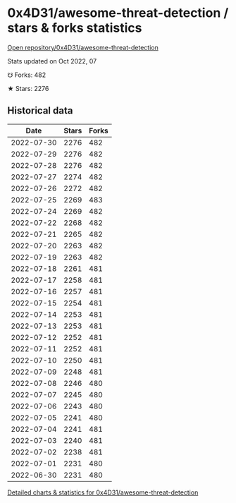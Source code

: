 # 0x4D31/awesome-threat-detection / stars & forks statistics

[Open repository/0x4D31/awesome-threat-detection](https://github.com/0x4D31/awesome-threat-detection)

Stats updated on Oct 2022, 07

☋ Forks: 482

★ Stars: 2276

## Historical data
| Date | Stars | Forks |
|------|-------|-------|
| 2022-07-30 | 2276 | 482 | 
| 2022-07-29 | 2276 | 482 | 
| 2022-07-28 | 2276 | 482 | 
| 2022-07-27 | 2274 | 482 | 
| 2022-07-26 | 2272 | 482 | 
| 2022-07-25 | 2269 | 483 | 
| 2022-07-24 | 2269 | 482 | 
| 2022-07-22 | 2268 | 482 | 
| 2022-07-21 | 2265 | 482 | 
| 2022-07-20 | 2263 | 482 | 
| 2022-07-19 | 2263 | 482 | 
| 2022-07-18 | 2261 | 481 | 
| 2022-07-17 | 2258 | 481 | 
| 2022-07-16 | 2257 | 481 | 
| 2022-07-15 | 2254 | 481 | 
| 2022-07-14 | 2253 | 481 | 
| 2022-07-13 | 2253 | 481 | 
| 2022-07-12 | 2252 | 481 | 
| 2022-07-11 | 2252 | 481 | 
| 2022-07-10 | 2250 | 481 | 
| 2022-07-09 | 2248 | 481 | 
| 2022-07-08 | 2246 | 480 | 
| 2022-07-07 | 2245 | 480 | 
| 2022-07-06 | 2243 | 480 | 
| 2022-07-05 | 2241 | 480 | 
| 2022-07-04 | 2241 | 481 | 
| 2022-07-03 | 2240 | 481 | 
| 2022-07-02 | 2238 | 481 | 
| 2022-07-01 | 2231 | 480 | 
| 2022-06-30 | 2231 | 480 | 


[Detailed charts & statistics for 0x4D31/awesome-threat-detection](https://reviewgithub.com/rep/0x4D31/awesome-threat-detection)
